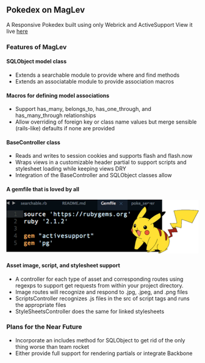 ## Pokedex on MagLev
A Responsive Pokedex built using only Webrick and ActiveSupport
View it live [here](https://pokedex-sans-rails.herokuapp.com/pokemon)

### Features of MagLev

#### SQLObject model class 
- Extends a searchable module to provide where and find methods
- Extends an associatable module to provide association macros

#### Macros for defining model associations
- Support has_many, belongs_to, has_one_through, and has_many_through relationships
- Allow overriding of foreign key or class name values but merge sensible (rails-like)
defaults if none are provided

#### BaseController class 
- Reads and writes to session cookies and supports flash and flash.now
- Wraps views in a customizable header partial to support scripts and stylesheet loading
while keeping views DRY  
- Integration of the BaseController and SQLObject classes allow

#### A gemfile that is loved by all
![gemfile](./gemfile.png)

#### Asset image, script, and stylesheet support
- A controller for each type of asset and corresponding routes using regexps to support get requests from within your project directory.
- Image routes will recognize and respond to .jpg, .jpeg, and .png files
- ScriptsController recognizes .js files in the src of script tags and runs the appropriate files
- StyleSheetsController does the same for linked stylesheets

### Plans for the Near Future
- Incorporate an includes method for SQLObject to get rid of the only thing worse than team rocket
- Either provide full support for rendering partials or integrate Backbone